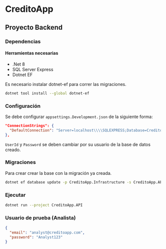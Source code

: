 # CreditoApp

## Proyecto Backend

<!-- DEPENDENCIAS -->

### Dependencias

#### Herramientas necesarias

- .Net 8
- SQL Server Express
- Dotnet EF

Es necesario instalar dotnet-ef para correr las migraciones.

```bash
dotnet tool install --global dotnet-ef
```

### Configuración

Se debe configurar `appsettings.Development.json` de la siguiente forma:

```json
"ConnectionStrings": {
  "DefaultConnection": "Server=localhost\\\\SQLEXPRESS;Database=CreditoAppDb;User Id=sa;Password=tuPassword123;TrustServerCertificate=True;"
},
```

`UserId` y `Password` se deben cambiar por su usuario de la base de datos creado.

### Migraciones

Para crear crear la base con la migración ya creada.

```bash
dotnet ef database update -p CreditoApp.Infrastructure -s CreditoApp.API
```

### Ejecutar

```bash
dotnet run --project CreditoApp.API
```

### Usuario de prueba (Analista)

```json
{
  "email": "analyst@creditoapp.com",
  "password": "Analyst123"
}
```
